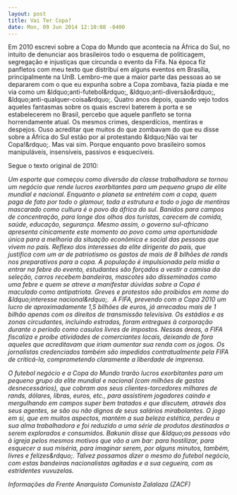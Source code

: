 ```yaml
---
layout: post
title: Vai Ter Copa?
date: Mon, 09 Jun 2014 12:10:08 -0400
---
```

<p>Em 2010 escrevi sobre a Copa do Mundo que acontecia na África do Sul, no intuito de denunciar aos brasileiros todo o esquema de politicagem, segregação e injustiças que circunda o evento da Fifa. Na época fiz panfletos com meu texto que distribuí em alguns eventos em Brasília, principalmente na UnB. Lembro-me que a maior parte das pessoas ao se depararem com o que eu expunha sobre a Copa zombava, fazia piada e me via como um &amp;ldquo;anti-futebol&amp;rdquo;, &amp;ldquo;anti-diversão&amp;rdquo;, &amp;ldquo;anti-qualquer-coisa&amp;rdquo;. Quatro anos depois, quando vejo todos aqueles fantasmas sobre os quais escrevi baterem à porta e se estabelecerem no Brasil, percebo que aquele panfleto se torna horrendamente atual. Os mesmos crimes, desperdícios, mentiras e despejos. Ouso acreditar que muitos do que zombavam do que eu disse sobre a África do Sul estão por aí protestando &amp;ldquo;Não vai ter Copa!&amp;rdquo;. Mas vai sim. Porque enquanto povo brasileiro somos manipuláveis, insensíveis, passivos e esquecíveis.</p>
        <p>Segue o texto original de 2010:</p>
        <p class="p1">
          <em>Um esporte que começou como diversão da classe trabalhadora se tornou um negócio que rende lucros exorbitantes para um pequeno grupo de elite mundial e nacional. Enquanto o planeta se entretém com a copa, quem paga de fato por todo o glamour, toda a estrutura e todo o jogo de mentiras mascarado como cultura é o povo da áfrica do sul. Banidos para campos de concentração, para longe dos olhos dos turistas, carecem de comida, saúde, educação, segurança. Mesmo assim, o governo sul-africano apresenta cinicamente este momento ao povo como uma oportunidade única para a melhoria da situação econômica e social das pessoas que vivem no país. Reflexo dos interesses da elite dirigente do país, que justifica com um ar de patriotismo os gastos de mais de 8 bilhões de rands nos preparativos para a copa. A população é impulsionada pela mídia a entrar na febre do evento, estudantes são forçados a vestir a camisa da seleção, carros recebem bandeiras, mascotes são disseminados como uma febre e quem se atreve a manifestar dúvidas sobre a Copa é maculado como antipatriota. Greves e protestos são proibidos em nome do &amp;ldquo;interesse nacional&amp;rdquo;.  A FIFA, prevendo com a Copa 2010 um lucro de aproximadamente 1,5 bilhões de euros, já arrecadou mais de 1 bilhão apenas com os direitos de transmissão televisiva. Os estádios e as zonas circudantes, incluindo estradas, foram entregues à corporação durante o período como casulos livres de impostos. Nessas áreas, a FIFA fiscaliza e proíbe atividades de comerciantes locais, deixando de fora aqueles que acreditavam que iriam aumentar sua renda com os jogos. Os jornalistas credenciados também são impedidos contratualmente pela FIFA de criticá-la, comprometendo claramente a liberdade de imprensa. </em>
        </p>
        <p class="p1">
          <em>O futebol negócio e a Copa do Mundo trarão lucros exorbitantes para um pequeno grupo da elite mundial e nacional (com milhões de gastos desnecessários), que cobram aos seus clientes-torcedores milhares de rands, dólares, libras, euros, etc., para assistirem jogadores caindo e mergulhando em campos super bem tratados e que discutem, através dos seus agentes, se são ou não dignos de seus salários mirabolantes. O jogo em si, que em muitos aspectos, mantém a sua beleza estética, perdeu a sua alma trabalhadora e foi reduzido a uma série de produtos destinados a serem explorados e consumidos. Bakunin disse que &amp;ldquo;as pessoas vão à igreja pelos mesmos motivos que vão a um bar: para hostilizar, para esquecer a sua miséria, para imaginar serem, por alguns minutos, também, livres e felizes&amp;rdquo;. Talvez possamos dizer o mesmo do futebol negócio, com estas bandeiras nacionalistas agitadas e a sua cegueira, com as estridentes vuvuzelas.</em>
        </p>
        <p class="p3">
          <em>Informações da Frente Anarquista Comunista Zalalaza (ZACF)</em>
        </p>